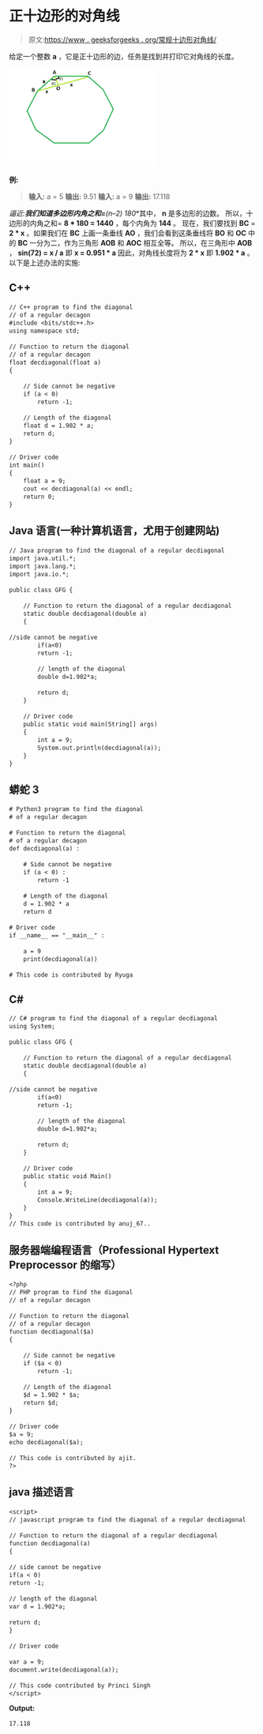 # 正十边形的对角线

> 原文:[https://www . geeksforgeeks . org/常规十边形对角线/](https://www.geeksforgeeks.org/diagonal-of-a-regular-decagon/)

给定一个整数 **a** ，它是正十边形的边，任务是找到并打印它对角线的长度。

![](img/739aa5f78cf60082ab2dbe36a46c46d8.png)

**例:**

> **输入:** a = 5
> **输出:** 9.51
> **输入:** a = 9
> **输出:** 17.118

**逼近:**我们知道多边形内角之和=**(n–2)* 180**其中， **n** 是多边形的边数。
所以，十边形的内角之和= **8 * 180 = 1440** ，每个内角为 **144** 。
现在，我们要找到 **BC** = **2 * x** 。如果我们在 **BC** 上画一条垂线 **AO** ，我们会看到这条垂线将 **BO** 和 **OC** 中的 **BC** 一分为二，作为三角形 **AOB** 和 **AOC** 相互全等。
所以，在三角形中 **AOB** ， **sin(72) = x / a** 即 **x = 0.951 * a**
因此，对角线长度将为 **2 * x** 即 **1.902 * a** 。
以下是上述办法的实施:

## C++

```
// C++ program to find the diagonal
// of a regular decagon
#include <bits/stdc++.h>
using namespace std;

// Function to return the diagonal
// of a regular decagon
float decdiagonal(float a)
{

    // Side cannot be negative
    if (a < 0)
        return -1;

    // Length of the diagonal
    float d = 1.902 * a;
    return d;
}

// Driver code
int main()
{
    float a = 9;
    cout << decdiagonal(a) << endl;
    return 0;
}
```

## Java 语言(一种计算机语言，尤用于创建网站)

```
// Java program to find the diagonal of a regular decdiagonal
import java.util.*;
import java.lang.*;
import java.io.*;

public class GFG {

    // Function to return the diagonal of a regular decdiagonal
    static double decdiagonal(double a)
    {

//side cannot be negative
        if(a<0)
        return -1;

        // length of the diagonal
        double d=1.902*a;

        return d;
    }

    // Driver code
    public static void main(String[] args)
    {
        int a = 9;
        System.out.println(decdiagonal(a));
    }
}
```

## 蟒蛇 3

```
# Python3 program to find the diagonal
# of a regular decagon

# Function to return the diagonal
# of a regular decagon
def decdiagonal(a) :

    # Side cannot be negative
    if (a < 0) :
        return -1

    # Length of the diagonal
    d = 1.902 * a
    return d

# Driver code
if __name__ == "__main__" :

    a = 9
    print(decdiagonal(a))

# This code is contributed by Ryuga
```

## C#

```
// C# program to find the diagonal of a regular decdiagonal
using System;

public class GFG {

    // Function to return the diagonal of a regular decdiagonal
    static double decdiagonal(double a)
    {

//side cannot be negative
        if(a<0)
        return -1;

        // length of the diagonal
        double d=1.902*a;

        return d;
    }

    // Driver code
    public static void Main()
    {
        int a = 9;
        Console.WriteLine(decdiagonal(a));
    }
}
// This code is contributed by anuj_67..
```

## 服务器端编程语言（Professional Hypertext Preprocessor 的缩写）

```
<?php
// PHP program to find the diagonal
// of a regular decagon

// Function to return the diagonal
// of a regular decagon
function decdiagonal($a)
{

    // Side cannot be negative
    if ($a < 0)
        return -1;

    // Length of the diagonal
    $d = 1.902 * $a;
    return $d;
}

// Driver code
$a = 9;
echo decdiagonal($a);

// This code is contributed by ajit.
?>
```

## java 描述语言

```
<script>
// javascript program to find the diagonal of a regular decdiagonal

// Function to return the diagonal of a regular decdiagonal
function decdiagonal(a)
{

// side cannot be negative
if(a < 0)
return -1;

// length of the diagonal
var d = 1.902*a;

return d;
}

// Driver code

var a = 9;
document.write(decdiagonal(a));

// This code contributed by Princi Singh
</script>
```

**Output:** 

```
17.118
```
